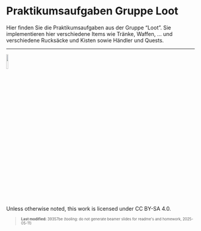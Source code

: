# Praktikumsaufgaben Gruppe Loot

Hier finden Sie die Praktikumsaufgaben aus der Gruppe “Loot”. Sie
implementieren hier verschiedene Items wie Tränke, Waffen, … und
verschiedene Rucksäcke und Kisten sowie Händler und Quests.

------------------------------------------------------------------------

<img src="https://licensebuttons.net/l/by-sa/4.0/88x31.png" width="10%">

Unless otherwise noted, this work is licensed under CC BY-SA 4.0.

<blockquote><p><sup><sub><strong>Last modified:</strong> 39357be (tooling: do not generate beamer slides for readme's and homework, 2025-05-11)<br></sub></sup></p></blockquote>
